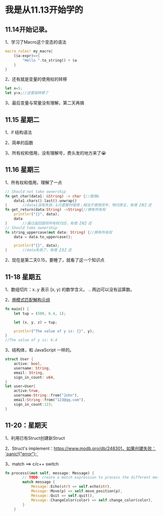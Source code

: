 # 我是从11.13开始学的

## 11.14开始记录。

1、学习了Macro这个变态的语法

```rust
macro_rules! my_macro{
    ($a:expr)=>{
        "Hello ".to_string() + $a
    }
}
```

2、还有就是变量的使用权的转移

```rust
let x=5;
let y=x;//这里就转移了
```

3、最后变量与常量没有理解，第二天再搞

## 11.15 星期二

1、if 结构语法

2、简单的函数

3、所有权和借用，没有理解号，费头发的地方来了😭

## 11.16 星期三

1、所有权和借用，理解了一点

```rust
// Should not take ownership
fn get_char(data1: &String) -> char {//借用&
    data1.chars().last().unwrap()
}		//data1没有失效，&只是暂时借用；相当于使用完毕，物归原主，有借【有】还
fn get_return(data:String) ->String{//拥有所有权
    println!("{}", data);
    data
}		//通过返回值将所有权归还，有借【有】还
// Should take ownership
fn string_uppercase(mut data: String) {//拥有所有权
    data = data.to_uppercase();

    println!("{}", data);
}		//data失效了，有借【无】还
```

2、现在是第二天0.15，要睡了，就看了这一个知识点

## 11-18 星期五

1、数组切片：x..y 表示 [x, y) 的数学含义。 ..  两边可以没有运算数。

2、[用模式匹配解构元组](https://course.rs/basic/compound-type/tuple.html#用模式匹配解构元组)

```rust
fn main() {
    let tup = (500, 6.4, 1);

    let (x, y, z) = tup;

    println!("The value of y is: {}", y);
}
//The value of y is: 6.4
```

3、结构体，和 JavaScript 一样的。

```rust
struct User {
    active: bool,
    username: String,
    email: String,
    sign_in_count: u64,
}
let user=User{
    active:true,
    username:String::from("John"),
    email:String::from("123@qq.com"),
    sign_in_count:123;
}
```

## 11-20：星期天

1、利用已有Struct创建新Struct

2、Struct's implement：https://www.modb.pro/db/248301，如果创建失败：`panic!("error");`

3、match ==> c/c++ switch

```rust
fn process(&mut self, message: Message) {
        // TODO: create a match expression to process the different message variants
        match message {
            Message::Echo(str) => self.echo(str),
            Message::Move(p) => self.move_position(p),
            Message::Quit => self.quit(),
            Message::ChangeColor(color) => self.change_color(color),
        }
    }
```



